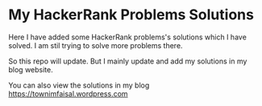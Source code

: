 # My HackerRank Problems Solutions
Here I have added some HackerRank problems's solutions which I have solved. I am stil trying to solve more problems there. 

So this repo will update. But I mainly update and add  my solutions in my blog website.

You can also view the solutions in my blog https://townimfaisal.wordpress.com
